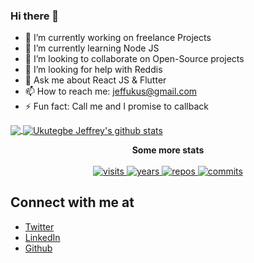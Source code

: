 ### Hi there 👋

- 🔭 I’m currently working on freelance Projects
- 🌱 I’m currently learning Node JS
- 👯 I’m looking to collaborate on Open-Source projects
- 🤔 I’m looking for help with Reddis
- 💬 Ask me about React JS & Flutter
- 📫 How to reach me: jeffukus@gmail.com
- ⚡ Fun fact: Call me and I promise to callback

<a href="https://github.com/jeffcorp">
  <img align="center" src="https://github-readme-stats.vercel.app/api/top-langs/?username=jeffcorp&theme=dark" />
  </a>
  <a href="https://github.com/jeffcorp">
 <img align="center" src="https://github-readme-stats.vercel.app/api?username=jeffcorp&show_icons=true&theme=dark&line_height=27" alt="Ukutegbe Jeffrey's github stats"/>
</a>

<p align="center">
  <strong>Some more stats</strong>
  <br><br>
  <a href="https://badges.pufler.dev">
    <img src="https://badges.pufler.dev/visits/jeffcorp/jeffcorp" alt="visits">
  </a>
  <a href="https://badges.pufler.dev">
    <img src="https://badges.pufler.dev/years/jeffcorp" alt="years">
  </a>
  <a href="https://badges.pufler.dev">
    <img src="https://badges.pufler.dev/repos/jeffcorp" alt="repos">
  </a>
  <a href="https://badges.pufler.dev">
    <img src="https://badges.pufler.dev/commits/monthly/jeffcorp" alt="commits">
  </a>
</p>


## Connect with me at

- [Twitter](https://www.twitter.com/jukutegbe)
- [LinkedIn](https://www.linkedin.com/in/jeffrey-ukutegbe-b9ab0b174/)
- [Github](https://github.com/jeffcorp)
